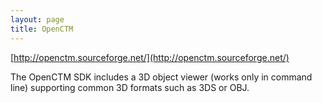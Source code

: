 ```yaml
---
layout: page
title: OpenCTM
---
```


[http://openctm.sourceforge.net/](http://openctm.sourceforge.net/)

The OpenCTM SDK includes a 3D object viewer (works only in command line) supporting common 3D formats such as 3DS or OBJ.